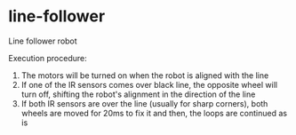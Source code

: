 # line-follower
Line follower robot

Execution procedure:
1. The motors will be turned on when the robot is aligned with the line
2. If one of the IR sensors comes over black line, the opposite wheel will turn off, shifting the robot's alignment in the direction of the line 
3. If both IR sensors are over the line (usually for sharp corners), both wheels are moved for 20ms to fix it and then, the loops are continued as is
